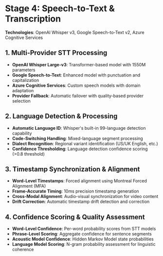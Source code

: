 # Stage 4: Speech-to-Text & Transcription

**Technologies**: OpenAI Whisper v3, Google Speech-to-Text v2, Azure Cognitive Services

## 1. Multi-Provider STT Processing

- **OpenAI Whisper Large-v3**: Transformer-based model with 1550M parameters
- **Google Speech-to-Text**: Enhanced model with punctuation and capitalization
- **Azure Cognitive Services**: Custom speech models with domain adaptation
- **Provider Fallback**: Automatic failover with quality-based provider selection

## 2. Language Detection & Processing

- **Automatic Language ID**: Whisper's built-in 99-language detection capability
- **Code-Switching Handling**: Mixed-language segment processing
- **Dialect Recognition**: Regional variant identification (US/UK English, etc.)
- **Confidence Thresholding**: Language detection confidence scoring (>0.8 threshold)

## 3. Timestamp Synchronization & Alignment

- **Word-Level Timestamps**: Forced alignment using Montreal Forced Alignment (MFA)
- **Frame-Accurate Timing**: 10ms precision timestamp generation
- **Cross-Modal Alignment**: Audio-visual synchronization for video content
- **Drift Correction**: Automatic timestamp drift detection and correction

## 4. Confidence Scoring & Quality Assessment

- **Word-Level Confidence**: Per-word probability scores from STT models
- **Phrase-Level Scoring**: Aggregate confidence for sentence segments
- **Acoustic Model Confidence**: Hidden Markov Model state probabilities
- **Language Model Scoring**: N-gram probability assessment for linguistic coherence
